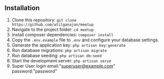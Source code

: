 ## Installation

1. Clone this repository: `git clone https://github.com/atilganajan/meetup`
2. Navigate to the project folder: `cd meetup`
3. Install composer dependencies: `composer install`
4. Copy the `.env.example` file to `.env` and configure your database settings.
5. Generate the application key: `php artisan key:generate`
6. Run database migrations: `php artisan migrate`
7. Run database seeding: `php artisan db:seed `
8. Start the development server: `php artisan serve`
9. Super User login email:"superuser@example.com" password:"password"
